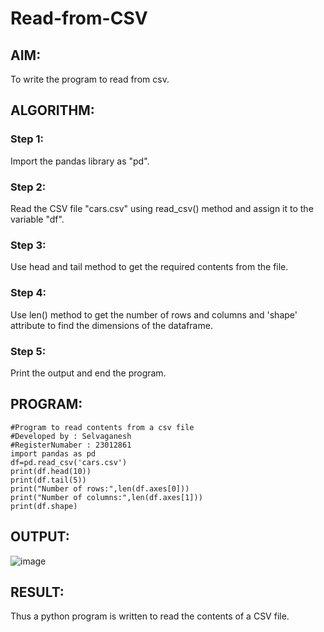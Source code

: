 # Read-from-CSV

## AIM:
To write the program to read from csv.

## ALGORITHM:
### Step 1:
Import the pandas library as "pd".
### Step 2:
Read the CSV file "cars.csv" using read_csv() method and assign it to the variable "df".
### Step 3:
Use head and tail method to get the required contents from the file.
### Step 4:
Use len() method to get the number of rows and columns and 'shape' attribute to find the dimensions of the dataframe.
### Step 5:
Print the output and end the program.
## PROGRAM:
```
#Program to read contents from a csv file
#Developed by : Selvaganesh
#RegisterNumaber : 23012861
import pandas as pd
df=pd.read_csv('cars.csv')
print(df.head(10))
print(df.tail(5))
print("Number of rows:",len(df.axes[0]))
print("Number of columns:",len(df.axes[1]))
print(df.shape)
```

## OUTPUT:
![image](https://github.com/GANESH23012861/Read-from-CSV/assets/147139861/d88b08bd-93c2-48da-87e8-dc2a08689802)

## RESULT:
Thus a python program is written to read the contents of a CSV file.
